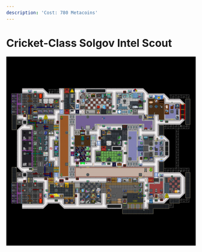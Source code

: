 ```yaml
---
description: 'Cost: 780 Metacoins'
---
```


# Cricket-Class Solgov Intel Scout

![](<../../.gitbook/assets/image (13).png>)
